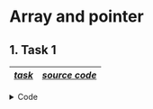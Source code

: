 # **Array and pointer**
## 1. Task 1

|**_[task](https://codelearn.io/learning/cpp-nang-cao?activityType=12&activityId=972)_**|**_[source code](../C++/Array/task-1-01.cpp)_**|
|-|-|
<details>
<summary>Code</summary>

```cpp
#include <iostream>
using namespace std;

int getMaxValue(int *p, int n) {
    int max = p[0];
    for (int i = 1; i < n; i++) {
        if (max < p[i]) {
            max = p[i];
        }
    }
    return max;
}

int main() {
    int n;
    cin >> n;
    int *arr = new int [n];
    for (int i = 0; i < n; i++) {
        cin >> arr[i];
    }
    cout << "Max Value = " << getMaxValue(arr, n) << endl;
    return 0;
}
```
</details>